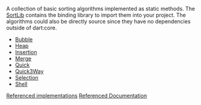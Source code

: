 A collection of basic sorting algorithms implemented as static methods. The [SortLib]() contains the binding library to import them into your project. The algorithms could also be directly source since they have no dependencies outside of dart:core. 

* [Bubble]()
* [Heap]()
* [Insertion]()
* [Merge]()
* [Quick]()
* [Quick3Way]()
* [Selection]()
* [Shell]()

[Referenced implementations](http://algs4.cs.princeton.edu/)
[Referenced Documentation](http://www.sorting-algorithms.com/)
